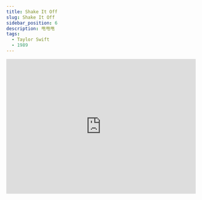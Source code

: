 ```yaml
---
title: Shake It Off
slug: Shake It Off
sidebar_position: 6
description: 甩甩甩
tags:
  - Taylor Swift
  - 1989
---
```


<iframe title="vimeo-player" src="https://player.vimeo.com/video/351786969?h=12a1c5d265" width="100%" height="360" frameborder="0" allowfullscreen></iframe>